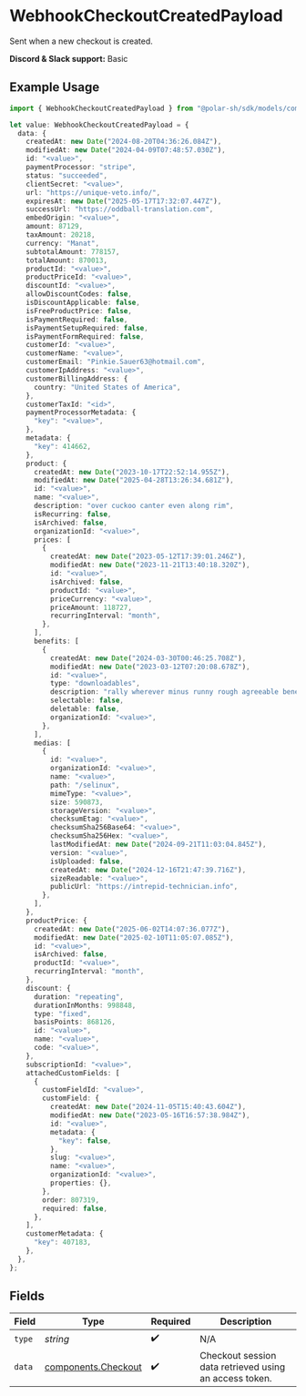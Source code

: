 # WebhookCheckoutCreatedPayload

Sent when a new checkout is created.

**Discord & Slack support:** Basic

## Example Usage

```typescript
import { WebhookCheckoutCreatedPayload } from "@polar-sh/sdk/models/components";

let value: WebhookCheckoutCreatedPayload = {
  data: {
    createdAt: new Date("2024-08-20T04:36:26.084Z"),
    modifiedAt: new Date("2024-04-09T07:48:57.030Z"),
    id: "<value>",
    paymentProcessor: "stripe",
    status: "succeeded",
    clientSecret: "<value>",
    url: "https://unique-veto.info/",
    expiresAt: new Date("2025-05-17T17:32:07.447Z"),
    successUrl: "https://oddball-translation.com",
    embedOrigin: "<value>",
    amount: 87129,
    taxAmount: 20218,
    currency: "Manat",
    subtotalAmount: 778157,
    totalAmount: 870013,
    productId: "<value>",
    productPriceId: "<value>",
    discountId: "<value>",
    allowDiscountCodes: false,
    isDiscountApplicable: false,
    isFreeProductPrice: false,
    isPaymentRequired: false,
    isPaymentSetupRequired: false,
    isPaymentFormRequired: false,
    customerId: "<value>",
    customerName: "<value>",
    customerEmail: "Pinkie.Sauer63@hotmail.com",
    customerIpAddress: "<value>",
    customerBillingAddress: {
      country: "United States of America",
    },
    customerTaxId: "<id>",
    paymentProcessorMetadata: {
      "key": "<value>",
    },
    metadata: {
      "key": 414662,
    },
    product: {
      createdAt: new Date("2023-10-17T22:52:14.955Z"),
      modifiedAt: new Date("2025-04-28T13:26:34.681Z"),
      id: "<value>",
      name: "<value>",
      description: "over cuckoo canter even along rim",
      isRecurring: false,
      isArchived: false,
      organizationId: "<value>",
      prices: [
        {
          createdAt: new Date("2023-05-12T17:39:01.246Z"),
          modifiedAt: new Date("2023-11-21T13:40:18.320Z"),
          id: "<value>",
          isArchived: false,
          productId: "<value>",
          priceCurrency: "<value>",
          priceAmount: 118727,
          recurringInterval: "month",
        },
      ],
      benefits: [
        {
          createdAt: new Date("2024-03-30T00:46:25.708Z"),
          modifiedAt: new Date("2023-03-12T07:20:08.678Z"),
          id: "<value>",
          type: "downloadables",
          description: "rally wherever minus runny rough agreeable beneath",
          selectable: false,
          deletable: false,
          organizationId: "<value>",
        },
      ],
      medias: [
        {
          id: "<value>",
          organizationId: "<value>",
          name: "<value>",
          path: "/selinux",
          mimeType: "<value>",
          size: 590873,
          storageVersion: "<value>",
          checksumEtag: "<value>",
          checksumSha256Base64: "<value>",
          checksumSha256Hex: "<value>",
          lastModifiedAt: new Date("2024-09-21T11:03:04.845Z"),
          version: "<value>",
          isUploaded: false,
          createdAt: new Date("2024-12-16T21:47:39.716Z"),
          sizeReadable: "<value>",
          publicUrl: "https://intrepid-technician.info",
        },
      ],
    },
    productPrice: {
      createdAt: new Date("2025-06-02T14:07:36.077Z"),
      modifiedAt: new Date("2025-02-10T11:05:07.085Z"),
      id: "<value>",
      isArchived: false,
      productId: "<value>",
      recurringInterval: "month",
    },
    discount: {
      duration: "repeating",
      durationInMonths: 998848,
      type: "fixed",
      basisPoints: 868126,
      id: "<value>",
      name: "<value>",
      code: "<value>",
    },
    subscriptionId: "<value>",
    attachedCustomFields: [
      {
        customFieldId: "<value>",
        customField: {
          createdAt: new Date("2024-11-05T15:40:43.604Z"),
          modifiedAt: new Date("2023-05-16T16:57:38.984Z"),
          id: "<value>",
          metadata: {
            "key": false,
          },
          slug: "<value>",
          name: "<value>",
          organizationId: "<value>",
          properties: {},
        },
        order: 807319,
        required: false,
      },
    ],
    customerMetadata: {
      "key": 407183,
    },
  },
};
```

## Fields

| Field                                                      | Type                                                       | Required                                                   | Description                                                |
| ---------------------------------------------------------- | ---------------------------------------------------------- | ---------------------------------------------------------- | ---------------------------------------------------------- |
| `type`                                                     | *string*                                                   | :heavy_check_mark:                                         | N/A                                                        |
| `data`                                                     | [components.Checkout](../../models/components/checkout.md) | :heavy_check_mark:                                         | Checkout session data retrieved using an access token.     |